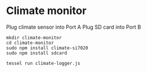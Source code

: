 # Climate monitor

Plug climate sensor into Port A
Plug SD card into Port B

````
mkdir climate-monitor
cd climate-monitor
sudo npm install climate-si7020
sudo npm install sdcard

tessel run climate-logger.js
````


